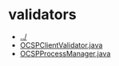 # validators 

* [../](..)
* [OCSPClientValidator.java](OCSPClientValidator.java)
* [OCSPProcessManager.java](OCSPProcessManager.java)
